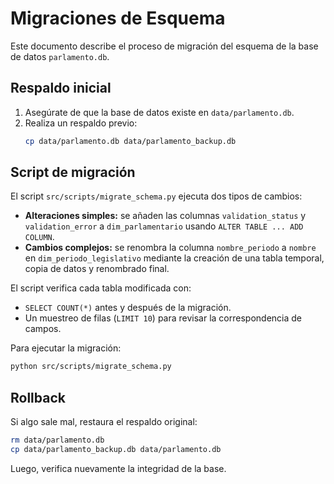 # Migraciones de Esquema

Este documento describe el proceso de migración del esquema de la base de datos `parlamento.db`.

## Respaldo inicial

1. Asegúrate de que la base de datos existe en `data/parlamento.db`.
2. Realiza un respaldo previo:
   ```bash
   cp data/parlamento.db data/parlamento_backup.db
   ```

## Script de migración

El script `src/scripts/migrate_schema.py` ejecuta dos tipos de cambios:

- **Alteraciones simples:** se añaden las columnas `validation_status` y `validation_error` a `dim_parlamentario` usando `ALTER TABLE ... ADD COLUMN`.
- **Cambios complejos:** se renombra la columna `nombre_periodo` a `nombre` en `dim_periodo_legislativo` mediante la creación de una tabla temporal, copia de datos y renombrado final.

El script verifica cada tabla modificada con:

- `SELECT COUNT(*)` antes y después de la migración.
- Un muestreo de filas (`LIMIT 10`) para revisar la correspondencia de campos.

Para ejecutar la migración:
```bash
python src/scripts/migrate_schema.py
```

## Rollback

Si algo sale mal, restaura el respaldo original:
```bash
rm data/parlamento.db
cp data/parlamento_backup.db data/parlamento.db
```

Luego, verifica nuevamente la integridad de la base.


